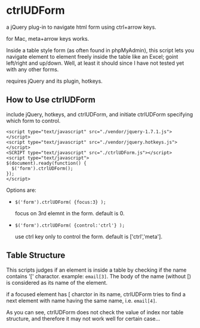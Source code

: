 ctrlUDForm
==========

a jQuery plug-in to navigate html form using ctrl+arrow keys.

for Mac, meta+arrow keys works. 

Inside a table style form (as often found in phpMyAdmin), this 
script lets you navigate element to element freely inside the 
table like an Excel; goint left/right and up/down. Well, at least 
it should since I have not tested yet with any other forms. 

requires jQuery and its plugin, hotkeys. 

How to Use ctrlUDForm
---------------------

include jQuery, hotkeys, and ctrlUDForm, and initiate ctrlUDForm 
specifying which form to control. 

    <script type="text/javascript" src="./vendor/jquery-1.7.1.js"></script>
    <script type="text/javascript" src="./vendor/jquery.hotkeys.js"></script>
    <SCRIPT type="text/javascript" src="./ctrlUDForm.js"></script>
    <script type="text/javascript">
    $(document).ready(function() {
      $('form').ctrlUDForm();
    });
    </script>

Options are:

* `$('form').ctrlUDForm( {focus:3} );` 

    focus on 3rd elemnt in the form. default is 0.

* `$('form').ctrlUDForm( {control:'ctrl'} );` 

    use ctrl key only to control the form. 
    default is ['ctrl','meta'].


Table Structure
---------------

This scripts judges if an element is inside a table by checking 
if the name contains '[' charactor. example: `email[3]`. The 
body of the name (without [) is considered as its name of the element. 

if a focused element has [ charctor in its name, ctrlUDForm tries to 
find a next element with name having the same name, i.e. `email[4]`.

As you can see, ctrlUDForm does not check the value of index nor table 
structure, and therefore it may not work well for certain case...
